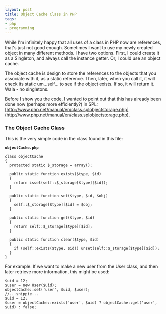 ```yaml
---
layout: post
title: Object Cache Class in PHP
tags:
- php
- programming
---
```

While I'm infinitely happy that all uses of a class in PHP now are references, that's just not good enough.  Sometimes I want to use my newly created object in many different methods.  I have two options.  First, I could create it as a Singleton, and always call the instance getter.  Or, I could use an object cache.

The object cache is design to store the references to the objects that you associate with it, as a static reference.  Then, later, when you call it, it will check its static um...self... to see if the object exists.  If so, it will return it.  Wala - no singletons.

Before I show you the code, I wanted to point out that this has already been done now (perhaps more efficiently?) in SPL: [http://www.php.net/manual/en/class.splobjectstorage.php](http://www.php.net/manual/en/class.splobjectstorage.php).

### The Object Cache Class

This is the very simple code in the class found in this file:

**`objectCache.php`**
```php?start_inline=1
class objectCache
{
  protected static $_storage = array();

  public static function exists($type, $id)
  {
    return isset(self::$_storage[$type][$id]);
  }

  public static function set($type, $id, $obj)
  {
    self::$_storage[$type][$id] = $obj;
  }

  public static function get($type, $id)
  {
    return self::$_storage[$type][$id];
  }

  public static function clear($type, $id)
  {
    if (self::exists($type, $id)) unset(self::$_storage[$type][$id]);
  }
}
```   

For example.  If we want to make a new user from the User class, and then later retrieve more information, this might be used:

```php?start_inline=1
$uid = 12;
$user = new User($uid);
objectCache::set('user', $uid, $user);
//...snippie...
$uid = 12;
$user = objectCache::exists('user', $uid) ? objectCache::get('user', $uid) : false;
```   
